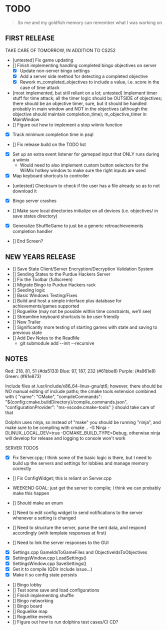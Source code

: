 # TODO

> So me and my goldfish memory can remember what I was working on

## FIRST RELEASE

TAKE CARE OF TOMORROW, IN ADDITION TO CS252

- [untested] Fix game updating
- [] Finish implementing handling completed bingo objectives on server
  - [x] Update non-server bingo settings
  - [x] Add a server side method for detecting a completed objective
  - [x] Rework m_completed_objectives to include a value, i.e. score in the case of time attack
- [most implemented, but still reliant on a lot; untested] Implement timer stuff for time attack; all the timer logic should be OUTSIDE of objectives; there should be an objective timer, sure, but it should be handled probably in main window and NOT in the objectives (although the objective should maintain completion_time); m_objective_timer in MainWindow
- [] Figure out how to implement a stop wiimix function
- [x] Track minimum completion time in psql

- [] Fix release build on the TODO list

- [x] Set up an extra event listener for gamepad input that ONLY runs during a wiimix
  - Would need to also implement custom button selectors for the WiiMix hotkey window to make sure the right inputs are used
- [x] Map keyboard shortcuts to controller

- [untested] Checksum to check if the user has a file already so as to not download it

- [x] Bingo server crashes

- [] Make sure local directories initialize on all devices (i.e. objectives/ in save states directory)
- [x] Generalize ShuffleGame to just be a generic retroachievements completion handler
- [] End Screen?

## NEW YEARS RELEASE

- [] Save State Client/Server Encryption/Decryption Validation System
- [] Sending States to the Purdue Hackers Server
- [] Fix the Toolbar (fullscreen)
- [] Migrate Bingo to Purdue Hackers rack
- [] Seeding logic
- [] Basic Windows Testing/Fixes
- [] Build and host a simple interface plus database for achievements/games supported
- [] Roguelike (may not be possible within time constraints, we'll see)
- [] Streamline keyboard shortcuts to be user friendly
- [] New Trailer
- [] Significantly more testing of starting games with state and saving to previous state
- [] Add Dev Notes to the ReadMe
  - git submodule add --init --recursive

## NOTES

Red: 218, 81, 51 (#da5133)
Blue: 97, 187, 232 (#61bbe8)
Purple: (#a961e8)
Green: (#61e873)

Include files at /usr/include/x86_64-linux-gnu/qt6; however, there should be NO manual editing of include paths;
the cmake tools extension combined with
{
"name": "CMake",
"compileCommands": "${config:cmake.buildDirectory}/compile_commands.json",
"configurationProvider": "ms-vscode.cmake-tools"
}
should take care of that

Dolphin uses ninja, so instead of "make" you should be running "ninja", and make sure to be compiling with cmake .. -G Ninja -DLINUX_LOCAL_DEV=true -DCMAKE_BUILD_TYPE=Debug, otherwise ninja will develop for release and logging to console won't work

SERVER TODOS

- [x] Fix Server.cpp; I think some of the basic logic is there, but I need to build up the servers and settings for lobbies and manage memory correctly
- [] Fix ConfigWidget; this is reliant on Server.cpp
- WEEKEND GOAL: just get the server to compile; I think we can probably make this happen

- [] Should make an enum
- [] Need to edit config widget to send notifications to the server whenever a setting is changed
- [] Need to structure the server, parse the sent data, and respond accordingly (with template responses at first)
- [] Need to link the server responses to the GUI

- [x] Settings.cpp GameIdsToGameFiles and ObjectiveIdsToObjectives
- [x] SettingsWindow.cpp LoadSettings()
- [x] SettingsWindow.cpp SaveSettings()
- [x] Get it to compile (QDir include issue...)
- [x] Make it so config state persists
- [] Bingo lobby
- [] Test some save and load configurations
- [] Finish implementing shuffle
- [] Bingo networking
- [] Bingo board
- [] Roguelike map
- [] Roguelike events
- [] Figure out how to run dolphins test cases/CI CD?
